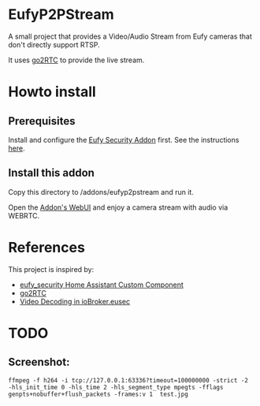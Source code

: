 # EufyP2PStream

A small project that provides a Video/Audio Stream from Eufy cameras that don't directly support RTSP.

It uses [go2RTC](https://github.com/AlexxIT/go2rtc) to provide the live stream.

# Howto install

## Prerequisites
Install and configure the [Eufy Security Addon](https://github.com/fuatakgun/eufy_security_addon) first. See the instructions [here](https://github.com/fuatakgun/eufy_security).

## Install this addon
Copy this directory to /addons/eufyp2pstream and run it.

Open the [Addon's WebUI](https://my.home-assistant.io/redirect/supervisor_ingress/?addon=eufyp2pstream) and enjoy a camera stream with audio via WEBRTC.

# References
This project is inspired by:

- [eufy_security Home Assistant Custom Component](https://github.com/fuatakgun/eufy_security)
- [go2RTC](https://github.com/AlexxIT/go2rtc)
- [Video Decoding in ioBroker.eusec](https://github.com/bropat/ioBroker.eusec/blob/0a15e1d125f4fd00144af66d57d8d738140ea619/src/lib/eufy-security/video.ts#L14-L65
)

# TODO

## Screenshot:

`ffmpeg -f h264 -i tcp://127.0.0.1:63336?timeout=100000000 -strict -2  -hls_init_time 0 -hls_time 2 -hls_segment_type mpegts -fflags genpts+nobuffer+flush_packets -frames:v 1  test.jpg`
